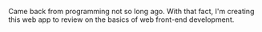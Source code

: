 Came back from programming not so long ago. With that fact, I'm creating this web app to review on the basics of web front-end development.
